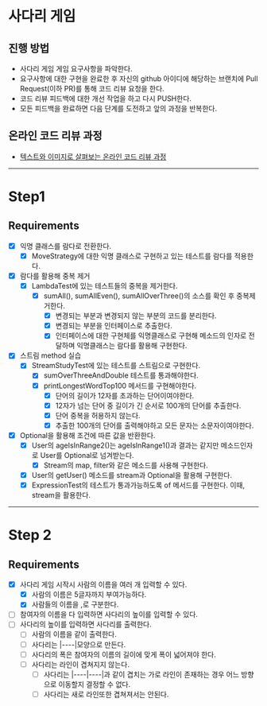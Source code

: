 # 사다리 게임
## 진행 방법
* 사다리 게임 게임 요구사항을 파악한다.
* 요구사항에 대한 구현을 완료한 후 자신의 github 아이디에 해당하는 브랜치에 Pull Request(이하 PR)를 통해 코드 리뷰 요청을 한다.
* 코드 리뷰 피드백에 대한 개선 작업을 하고 다시 PUSH한다.
* 모든 피드백을 완료하면 다음 단계를 도전하고 앞의 과정을 반복한다.

## 온라인 코드 리뷰 과정
* [텍스트와 이미지로 살펴보는 온라인 코드 리뷰 과정](https://github.com/nextstep-step/nextstep-docs/tree/master/codereview)

----

# Step1
## Requirements

- [x] 익명 클래스를 람다로 전환한다.
  - [x] MoveStrategy에 대한 익명 클래스로 구현하고 있는 테스트를 람다를 적용한다.
- [x] 람다를 활용해 중복 제거
  - [x] LambdaTest에 있는 테스트들의 중복을 제거한다.
    - [x] sumAll(), sumAllEven(), sumAllOverThree()의 소스를 확인 후 중복제거한다.
      - [x] 변경되는 부분과 변경되지 않는 부분의 코드를 분리한다.
      - [x] 변경되는 부분을 인터페이스로 추출한다.
      - [x] 인터페이스에 대한 구현체를 익명클래스로 구현해 메소드의 인자로 전달하며 익명클래스는 람다를 활용해 구현한다.
- [x] 스트림 method 실습
  - [x] StreamStudyTest에 있는 테스트를 스트림으로 구현한다.
    - [x] sumOverThreeAndDouble 테스트를 통과해야한다.
    - [x] printLongestWordTop100 메서드를 구현해야한다.
      - [x] 단어의 길이가 12자를 초과하는 단어이여야한다.
      - [x] 12자가 넘는 단어 중 길이가 긴 순서로 100개의 단어를 추출한다.
      - [x] 단어 중복을 허용하지 않는다.
      - [x] 추출한 100개의 단어를 출력해야하고 모든 문자는 소문자이여야한다.
- [x] Optional을 활용해 조건에 따른 값을 반환한다.
  - [x] User의 ageIsInRange2()는 ageIsInRange1()과 결과는 같지만 메소드인자로 User를 Optional로 넘겨받는다.
    - [x] Stream의 map, filter와 같은 메소드를 사용해 구현한다.
  - [x] User의 getUser() 메소드를 stream과 Optional을 활용해 구현한다.
  - [x] ExpressionTest의 테스트가 통과가능하도록 of 메서드를 구현한다. 이때, stream을 활용한다.

----

# Step 2
## Requirements

- [x] 사다리 게임 시작시 사람의 이름을 여러 개 입력할 수 있다.
  - [x] 사람의 이름은 5글자까지 부여가능하다.
  - [x] 사람들의 이름을 ,로 구분한다.
- [ ] 참여자의 이름을 다 입력하면 사다리의 높이를 입력할 수 있다.
- [ ] 사다리의 높이를 입력하면 사다리를 출력한다.
  - [ ] 사람의 이름을 같이 출력한다.
  - [ ] 사다리는 |----|모양으로 만든다.
  - [ ] 사다리의 폭은 참여자의 이름의 길이에 맞게 폭이 넓어져야 한다.
  - [ ] 사다리는 라인이 겹쳐지지 않는다.
    - [ ] 사다리는 |----|----|과 같이 겹치는 가로 라인이 존재하는 경우 어느 방향으로 이동할지 결정할 수 없다.
    - [ ] 사다리는 새로 라인또한 겹쳐져서는 안된다.